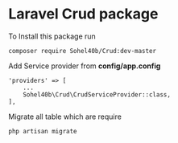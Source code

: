 # Laravel Crud package

To Install this package run 

    composer require Sohel40b/Crud:dev-master

Add Service provider from <b>config/app.config</b>

    'providers' => [
        ...
        Sohel40b\Crud\CrudServiceProvider::class,
    ],

Migrate all table which are require

    php artisan migrate

